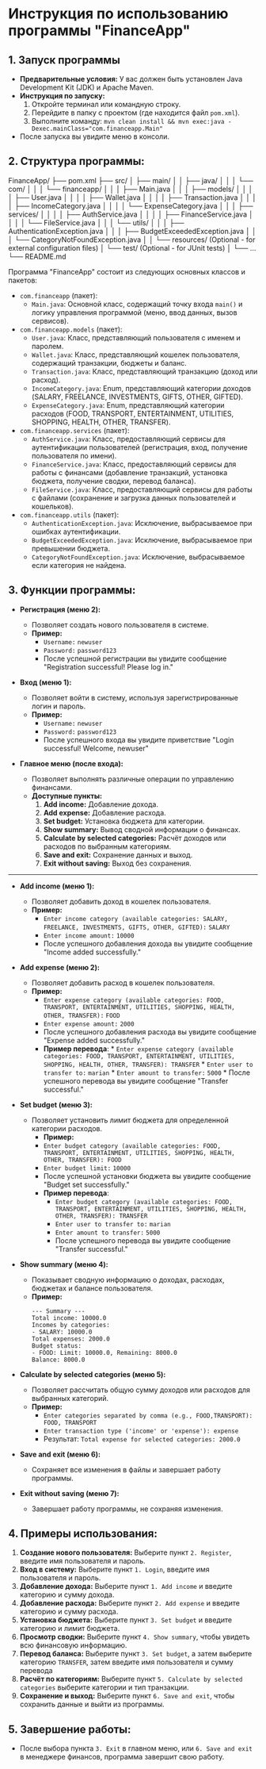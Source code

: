 # Инструкция по использованию программы "FinanceApp"

## 1. Запуск программы
*   **Предварительные условия:** У вас должен быть установлен Java Development Kit (JDK) и Apache Maven.
*   **Инструкция по запуску:**
    1.  Откройте терминал или командную строку.
    2.  Перейдите в папку с проектом (где находится файл `pom.xml`).
    3.  Выполните команду: `mvn clean install && mvn exec:java -Dexec.mainClass="com.financeapp.Main"`
*  После запуска вы увидите меню в консоли.

## 2. Структура программы:

FinanceApp/ ├── pom.xml ├── src/ │ ├── main/ │ │ ├── java/ │ │ │ └── com/ │ │ │ └── financeapp/ │ │ │ ├── Main.java │ │ │ ├── models/ │ │ │ │ ├── User.java │ │ │ │ ├── Wallet.java │ │ │ │ ├── Transaction.java │ │ │ │ ├── IncomeCategory.java │ │ │ │ └── ExpenseCategory.java │ │ │ ├── services/ │ │ │ │ ├── AuthService.java │ │ │ │ ├── FinanceService.java │ │ │ │ └── FileService.java │ │ │ └── utils/ │ │ │ ├── AuthenticationException.java │ │ │ ├── BudgetExceededException.java │ │ │ └── CategoryNotFoundException.java │ │ └── resources/ (Optional - for external configuration files) │ └── test/ (Optional - for JUnit tests) │ └── … └── README.md

Программа "FinanceApp" состоит из следующих основных классов и пакетов:

*   `com.financeapp` (пакет):
    *   `Main.java`: Основной класс, содержащий точку входа `main()` и логику управления программой (меню, ввод данных, вызов сервисов).
*   `com.financeapp.models` (пакет):
    *   `User.java`: Класс, представляющий пользователя с именем и паролем.
    *   `Wallet.java`: Класс, представляющий кошелек пользователя, содержащий транзакции, бюджеты и баланс.
    *   `Transaction.java`: Класс, представляющий транзакцию (доход или расход).
    *   `IncomeCategory.java`: Enum, представляющий категории доходов (SALARY, FREELANCE, INVESTMENTS, GIFTS, OTHER, GIFTED).
    *   `ExpenseCategory.java`: Enum, представляющий категории расходов (FOOD, TRANSPORT, ENTERTAINMENT, UTILITIES, SHOPPING, HEALTH, OTHER, TRANSFER).
*   `com.financeapp.services` (пакет):
    *   `AuthService.java`: Класс, предоставляющий сервисы для аутентификации пользователей (регистрация, вход, получение пользователя по имени).
    *   `FinanceService.java`: Класс, предоставляющий сервисы для работы с финансами (добавление транзакций, установка бюджета, получение сводки, перевод баланса).
    *   `FileService.java`: Класс, предоставляющий сервисы для работы с файлами (сохранение и загрузка данных пользователей и кошельков).
*   `com.financeapp.utils` (пакет):
    *   `AuthenticationException.java`: Исключение, выбрасываемое при ошибках аутентификации.
    *   `BudgetExceededException.java`: Исключение, выбрасываемое при превышении бюджета.
    *  `CategoryNotFoundException.java`: Исключение, выбрасываемое если категория не найдена.

## 3. Функции программы:

*   **Регистрация (меню 2):**
    *   Позволяет создать нового пользователя в системе.
    *   **Пример:**
        *   `Username:` `newuser`
        *   `Password:` `password123`
        *   После успешной регистрации вы увидите сообщение "Registration successful! Please log in."

*   **Вход (меню 1):**
    *   Позволяет войти в систему, используя зарегистрированные логин и пароль.
    *   **Пример:**
        *   `Username:` `newuser`
        *   `Password:` `password123`
        *   После успешного входа вы увидите приветствие "Login successful! Welcome, newuser"

*   **Главное меню (после входа):**
    *   Позволяет выполнять различные операции по управлению финансами.
    *   **Доступные пункты:**
        1.  **Add income:** Добавление дохода.
        2.  **Add expense:** Добавление расхода.
        3.  **Set budget:** Установка бюджета для категории.
        4.  **Show summary:** Вывод сводной информации о финансах.
        5.  **Calculate by selected categories:** Расчёт доходов или расходов по выбранным категориям.
        6.  **Save and exit:** Сохранение данных и выход.
        7. **Exit without saving:** Выход без сохранения.
   ---
*   **Add income (меню 1):**
    *   Позволяет добавить доход в кошелек пользователя.
    *   **Пример:**
        *   `Enter income category (available categories: SALARY, FREELANCE, INVESTMENTS, GIFTS, OTHER, GIFTED):` `SALARY`
        *   `Enter income amount:` `10000`
        *   После успешного добавления дохода вы увидите сообщение "Income added successfully."

*   **Add expense (меню 2):**
    *   Позволяет добавить расход в кошелек пользователя.
    *   **Пример:**
        *   `Enter expense category (available categories: FOOD, TRANSPORT, ENTERTAINMENT, UTILITIES, SHOPPING, HEALTH, OTHER, TRANSFER):` `FOOD`
        *   `Enter expense amount:` `2000`
        *   После успешного добавления расхода вы увидите сообщение "Expense added successfully."
         *    **Пример перевода**:
             *  `Enter expense category (available categories: FOOD, TRANSPORT, ENTERTAINMENT, UTILITIES, SHOPPING, HEALTH, OTHER, TRANSFER): TRANSFER`
             *  `Enter user to transfer to:` `marian`
             *  `Enter amount to transfer:` `5000`
             * После успешного перевода вы увидите сообщение "Transfer successful."

*   **Set budget (меню 3):**
    *   Позволяет установить лимит бюджета для определенной категории расходов.
        *  **Пример:**
        *  `Enter budget category (available categories: FOOD, TRANSPORT, ENTERTAINMENT, UTILITIES, SHOPPING, HEALTH, OTHER, TRANSFER): FOOD`
         * `Enter budget limit:` `10000`
        *   После успешной установки бюджета вы увидите сообщение "Budget set successfully."
         *  **Пример перевода**:
             * `Enter budget category (available categories: FOOD, TRANSPORT, ENTERTAINMENT, UTILITIES, SHOPPING, HEALTH, OTHER, TRANSFER): TRANSFER`
             *  `Enter user to transfer to:` `marian`
             *  `Enter amount to transfer:` `5000`
             * После успешного перевода вы увидите сообщение "Transfer successful."

*   **Show summary (меню 4):**
    *   Показывает сводную информацию о доходах, расходах, бюджетах и балансе пользователя.
    *   **Пример:**
        ```
        --- Summary ---
        Total income: 10000.0
        Incomes by categories:
        - SALARY: 10000.0
        Total expenses: 2000.0
        Budget status:
        - FOOD: Limit: 10000.0, Remaining: 8000.0
        Balance: 8000.0
        ```

*  **Calculate by selected categories (меню 5):**
    * Позволяет рассчитать общую сумму доходов или расходов для выбранных категорий.
     *  **Пример:**
        *   `Enter categories separated by comma (e.g., FOOD,TRANSPORT): FOOD, TRANSPORT`
        *   `Enter transaction type ('income' or 'expense'): expense`
        *   Результат: `Total expense for selected categories: 2000.0`

*   **Save and exit (меню 6):**
    *   Сохраняет все изменения в файлы и завершает работу программы.
*   **Exit without saving (меню 7):**
    *   Завершает работу программы, не сохраняя изменения.

## 4. Примеры использования:
1.  **Создание нового пользователя:** Выберите пункт `2. Register`, введите имя пользователя и пароль.
2.  **Вход в систему:** Выберите пункт `1. Login`, введите имя пользователя и пароль.
3.  **Добавление дохода:** Выберите пункт `1. Add income` и введите категорию и сумму дохода.
4.  **Добавление расхода:** Выберите пункт `2. Add expense` и введите категорию и сумму расхода.
5.  **Установка бюджета:** Выберите пункт `3. Set budget` и введите категорию и лимит бюджета.
6.  **Просмотр сводки:** Выберите пункт `4. Show summary`, чтобы увидеть всю финансовую информацию.
7. **Перевод баланса:** Выберите пункт `3. Set budget`, а затем выберите категорию `TRANSFER`, затем введите имя пользователя и сумму перевода
8. **Расчёт по категориям:** Выберите пункт `5. Calculate by selected categories` выберите категории и тип транзакции.
9.  **Сохранение и выход:** Выберите пункт `6. Save and exit`, чтобы сохранить данные и выйти из программы.

## 5. Завершение работы:
*   После выбора пункта `3. Exit` в главном меню, или `6. Save and exit` в менеджере финансов, программа завершит свою работу.

